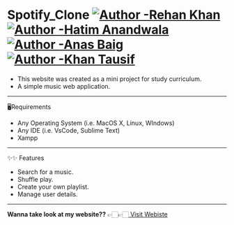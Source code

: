 # Spotify_Clone [![Author -Rehan Khan](https://img.shields.io/badge/Author-Rehan%20Khan-blue)](https://rehankhan.netlify.app/) [![Author -Hatim Anandwala](https://img.shields.io/badge/Author-Hatim%20Anandwala-blue)](https://github.com/Hatim2904) [![Author -Anas Baig](https://img.shields.io/badge/Author-Anas%20Baig-blue)](https://github.com/anasbaig10) [![Author -Khan Tausif](https://img.shields.io/badge/Author-Khan%20Tausif-blue)](https://github.com/anasbaig10)

- This website was created as a mini project for study curriculum.
- A simple music web application.

---

🖥Requirements

- Any Operating System (i.e. MacOS X, Linux, WIndows)
- Any IDE (i.e. VsCode, Sublime Text)
- Xampp

---

✨✨ Features

- Search for a music.
- Shuffle play.
- Create your own playlist.
- Manage user details.

---

**Wanna take look at my website??** 👉🏻👉🏻[ Visit Webiste](http://spotifyrah.epizy.com)



